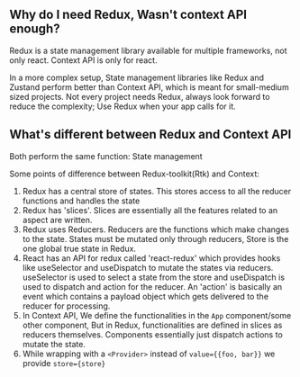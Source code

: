 ## Why do I need Redux, Wasn't context API enough?

Redux is a state management library available for multiple frameworks, not only react.
Context API is only for react.

In a more complex setup, State management libraries like Redux and Zustand perform better than Context API, which is meant for small-medium sized projects. Not every project needs Redux, always look forward to reduce the complexity; Use Redux when your app calls for it.

## What's different between Redux and Context API

Both perform the same function: State management

Some points of difference between Redux-toolkit(Rtk) and Context:
1. Redux has a central store of states. This stores access to all the reducer functions and handles the state
1. Redux has 'slices'. Slices are essentially all the features related to an aspect are written.
1. Redux uses Reducers. Reducers are the functions which make changes to the state. States must be mutated only through reducers, Store is the one global true state in Redux.
1. React has an API for redux called 'react-redux' which provides hooks like useSelector and useDispatch to mutate the states via reducers. useSelector is used to select a state from the store and useDispatch is used to dispatch and action for the reducer. An 'action' is basically an event which contains a payload object which gets delivered to the reducer for processing.
1. In Context API, We define the functionalities in the `App` component/some other component, But in Redux, functionalities are defined in slices as reducers themselves. Components essentially just dispatch actions to mutate the state.
1. While wrapping with a `<Provider>` instead of `value={{foo, bar}}` we provide `store={store}`


